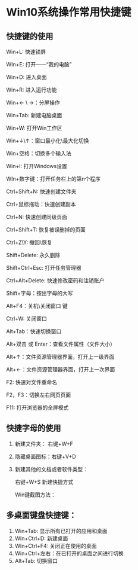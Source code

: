 # Win10系统操作常用快捷键

## 快捷键的使用

Win+L: 	快速锁屏

WIn+E:	 打开——“我的电脑”

Win+D:	进入桌面

Win+R:	进入运行功能

Win+← \ →：分屏操作

Win+Tab:	新建电脑桌面

Win+W:	打开Win工作区

Win+↓\↑：窗口最小化\最大化切换

Win+空格：切换多个输入法

Win+I:	打开Windows设置

WIn+数字键：打开任务栏上的第n个程序

Ctrl+Shift+N:	快速创建文件夹

Ctrl+鼠标拖动：快速创建副本

Ctrl+N:	快速创建同级页面

Ctrl+Shift+T:	恢复被误删掉的页面

Ctrl+Z\Y:	撤回\恢复

Shift+Delete:	永久删除

Shift+Ctrl+Esc:	打开任务管理器

Ctrl+Alt+Delete:	快速修改密码和注销账户

Shift+字母：按出字母的大写

Alt+F4：关机\关闭窗口 键

Ctrl+W:	关闭窗口

Alt+Tab：快速切换窗口

Alt+双击 或 Enter：查看文件属性（文件大小）

Alt+↑：文件资源管理器界面，打开上一级界面

Alt+←：文件资源管理器界面，打开上一次界面

F2:	快速对文件重命名

F2，F3：切换左右网页页面

F11:	打开浏览器的全屏模式

## 快捷字母的使用

1. 新建文件夹：	右键+W+F

2. 隐藏桌面图标：右键+V+D

3. 新建其他的文档或者软件类型：

   右键+W+S     新建快捷方式

   Win键截图方法：

## 多桌面键盘快捷键：

1. Win+Tab:	显示所有已打开的应用和桌面
2. WIn+Ctrl+D:	新建桌面
3. WIn+Ctrl+F4:   关闭正在使用的桌面
4. Win+Ctrl+左右：在已打开的桌面之间进行切换
5. Alt+Tab:    切换窗口